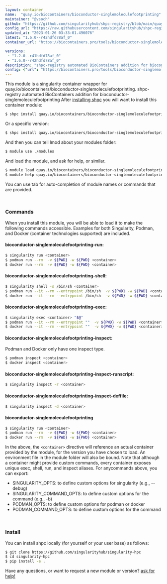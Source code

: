 ```yaml
---
layout: container
name:  "quay.io/biocontainers/bioconductor-singlemoleculefootprinting"
maintainer: "@vsoch"
github: "https://github.com/singularityhub/shpc-registry/blob/main/quay.io/biocontainers/bioconductor-singlemoleculefootprinting/container.yaml"
config_url: "https://raw.githubusercontent.com/singularityhub/shpc-registry/main/quay.io/biocontainers/bioconductor-singlemoleculefootprinting/container.yaml"
updated_at: "2023-01-26 03:33:01.496076"
latest: "1.6.0--r42hdfd78af_0"
container_url: "https://biocontainers.pro/tools/bioconductor-singlemoleculefootprinting"

versions:
 - "1.2.0--r41hdfd78af_0"
 - "1.6.0--r42hdfd78af_0"
description: "shpc-registry automated BioContainers addition for bioconductor-singlemoleculefootprinting"
config: {"url": "https://biocontainers.pro/tools/bioconductor-singlemoleculefootprinting", "maintainer": "@vsoch", "description": "shpc-registry automated BioContainers addition for bioconductor-singlemoleculefootprinting", "latest": {"1.6.0--r42hdfd78af_0": "sha256:680cc581645d5cbc0718531e1a6a9127a5208622913c47af31918bddc508827b"}, "tags": {"1.2.0--r41hdfd78af_0": "sha256:935196e8734ff17b240b8a1f3156ea14f4aa2c3b8be2a7dad3fef3ddbf1eede1", "1.6.0--r42hdfd78af_0": "sha256:680cc581645d5cbc0718531e1a6a9127a5208622913c47af31918bddc508827b"}, "docker": "quay.io/biocontainers/bioconductor-singlemoleculefootprinting"}
---
```


This module is a singularity container wrapper for quay.io/biocontainers/bioconductor-singlemoleculefootprinting.
shpc-registry automated BioContainers addition for bioconductor-singlemoleculefootprinting
After [installing shpc](#install) you will want to install this container module:


```bash
$ shpc install quay.io/biocontainers/bioconductor-singlemoleculefootprinting
```

Or a specific version:

```bash
$ shpc install quay.io/biocontainers/bioconductor-singlemoleculefootprinting:1.6.0--r42hdfd78af_0
```

And then you can tell lmod about your modules folder:

```bash
$ module use ./modules
```

And load the module, and ask for help, or similar.

```bash
$ module load quay.io/biocontainers/bioconductor-singlemoleculefootprinting/1.6.0--r42hdfd78af_0
$ module help quay.io/biocontainers/bioconductor-singlemoleculefootprinting/1.6.0--r42hdfd78af_0
```

You can use tab for auto-completion of module names or commands that are provided.

<br>

### Commands

When you install this module, you will be able to load it to make the following commands accessible.
Examples for both Singularity, Podman, and Docker (container technologies supported) are included.

#### bioconductor-singlemoleculefootprinting-run:

```bash
$ singularity run <container>
$ podman run --rm  -v ${PWD} -w ${PWD} <container>
$ docker run --rm  -v ${PWD} -w ${PWD} <container>
```

#### bioconductor-singlemoleculefootprinting-shell:

```bash
$ singularity shell -s /bin/sh <container>
$ podman run --it --rm --entrypoint /bin/sh  -v ${PWD} -w ${PWD} <container>
$ docker run --it --rm --entrypoint /bin/sh  -v ${PWD} -w ${PWD} <container>
```

#### bioconductor-singlemoleculefootprinting-exec:

```bash
$ singularity exec <container> "$@"
$ podman run --it --rm --entrypoint ""  -v ${PWD} -w ${PWD} <container> "$@"
$ docker run --it --rm --entrypoint ""  -v ${PWD} -w ${PWD} <container> "$@"
```

#### bioconductor-singlemoleculefootprinting-inspect:

Podman and Docker only have one inspect type.

```bash
$ podman inspect <container>
$ docker inspect <container>
```

#### bioconductor-singlemoleculefootprinting-inspect-runscript:

```bash
$ singularity inspect -r <container>
```

#### bioconductor-singlemoleculefootprinting-inspect-deffile:

```bash
$ singularity inspect -d <container>
```



#### bioconductor-singlemoleculefootprinting

```bash
$ singularity run <container>
$ podman run --rm  -v ${PWD} -w ${PWD} <container>
$ docker run --rm  -v ${PWD} -w ${PWD} <container>
```


In the above, the `<container>` directive will reference an actual container provided
by the module, for the version you have chosen to load. An environment file in the
module folder will also be bound. Note that although a container
might provide custom commands, every container exposes unique exec, shell, run, and
inspect aliases. For anycommands above, you can export:

 - SINGULARITY_OPTS: to define custom options for singularity (e.g., --debug)
 - SINGULARITY_COMMAND_OPTS: to define custom options for the command (e.g., -b)
 - PODMAN_OPTS: to define custom options for podman or docker
 - PODMAN_COMMAND_OPTS: to define custom options for the command

<br>

### Install

You can install shpc locally (for yourself or your user base) as follows:

```bash
$ git clone https://github.com/singularityhub/singularity-hpc
$ cd singularity-hpc
$ pip install -e .
```

Have any questions, or want to request a new module or version? [ask for help!](https://github.com/singularityhub/singularity-hpc/issues)